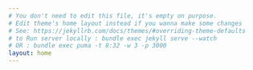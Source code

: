 ```yaml
---
# You don't need to edit this file, it's empty on purpose.
# Edit theme's home layout instead if you wanna make some changes
# See: https://jekyllrb.com/docs/themes/#overriding-theme-defaults
# to Run server locally : bundle exec jekyll serve --watch
# OR : bundle exec puma -t 8:32 -w 3 -p 3000
layout: home
---
```

